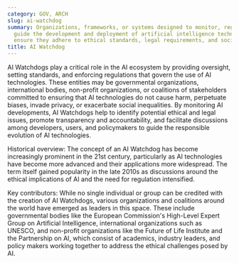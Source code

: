 ```yaml
---
category: GOV, ARCH
slug: ai-watchdog
summary: Organizations, frameworks, or systems designed to monitor, regulate, and
  guide the development and deployment of artificial intelligence technologies to
  ensure they adhere to ethical standards, legal requirements, and societal expectations.
title: AI Watchdog
---
```


AI Watchdogs play a critical role in the AI ecosystem by providing oversight, setting standards, and enforcing regulations that govern the use of AI technologies. These entities may be governmental organizations, international bodies, non-profit organizations, or coalitions of stakeholders committed to ensuring that AI technologies do not cause harm, perpetuate biases, invade privacy, or exacerbate social inequalities. By monitoring AI developments, AI Watchdogs help to identify potential ethical and legal issues, promote transparency and accountability, and facilitate discussions among developers, users, and policymakers to guide the responsible evolution of AI technologies.

Historical overview: The concept of an AI Watchdog has become increasingly prominent in the 21st century, particularly as AI technologies have become more advanced and their applications more widespread. The term itself gained popularity in the late 2010s as discussions around the ethical implications of AI and the need for regulation intensified.

Key contributors: While no single individual or group can be credited with the creation of AI Watchdogs, various organizations and coalitions around the world have emerged as leaders in this space. These include governmental bodies like the European Commission's High-Level Expert Group on Artificial Intelligence, international organizations such as UNESCO, and non-profit organizations like the Future of Life Institute and the Partnership on AI, which consist of academics, industry leaders, and policy makers working together to address the ethical challenges posed by AI.